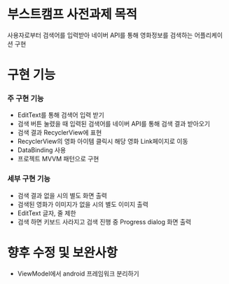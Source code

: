 # 부스트캠프 사전과제 목적
사용자로부터 검색어를 입력받아 네이버 API를 통해 영화정보를 검색하는 어플리케이션 구현


# 구현 기능
  ### 주 구현 기능
  * EditText를 통해 검색어 입력 받기  
  * 검색 버튼 눌렸을 때 입력된 검색어를 네이버 API를 통해 검색 결과 받아오기  
  * 검색 결과 RecyclerView에 표현  
  * RecyclerView의 영화 아이템 클릭시 해당 영화 Link페이지로 이동  
  * DataBinding 사용  
  * 프로젝트 MVVM 패턴으로 구현  
  
  ### 세부 구현 기능
  * 검색 결과 없을 시의 별도 화면 출력  
  * 검색된 영화가 이미지가 없을 시의 별도 이미지 출력  
  * EditText 글자, 줄 제한
  * 검색 하면 키보드 사라지고 검색 진행 중 Progress dialog 화면 출력


# 향후 수정 및 보완사항
* ViewModel에서 android 프레임워크 분리하기
